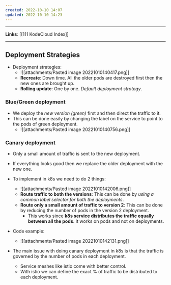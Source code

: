 ```yaml
---
created: 2022-10-10 14:07
updated: 2022-10-10 14:23
---
```

---
**Links**: [[111 KodeCloud Index]]

---
## Deployment Strategies
- Deployment strategies:
	- ![[attachments/Pasted image 20221010140417.png]]
	- **Recreate**: Down time. All the older pods are destroyed first then the new ones are brought up.
	- **Rolling update**: One by one. *Default deployment strategy*.

### Blue/Green deployment
- We deploy the *new version (green)* first and then direct the traffic to it.
- This can be done easily by changing the label on the service to point to the pods of green deployment.
	- ![[attachments/Pasted image 20221010140756.png]]

### Canary deployment
- Only a small amount of traffic is sent to the new deployment.
- If everything looks good then we replace the older deployment with the new one.
- To implement in k8s we need to do 2 things:
	- ![[attachments/Pasted image 20221010142006.png]]
	- **Route traffic to both the versions**: This can be done by *using a common label selector for both the deployments*.
	- **Route only a small amount of traffic to version 2**: This can be done by reducing the number of pods in the version 2 deployment. 
		- This works since **k8s service distributes the traffic equally between all the pods**. It works on pods and not on deployments.

- Code example:
	- ![[attachments/Pasted image 20221010142131.png]]

- The main issue with doing canary deployment in k8s is that the traffic is governed by the number of pods in each deployment.
	- Service meshes like istio come with better control. 
	- With istio we can define the exact % of traffic to be distributed to each deployment.